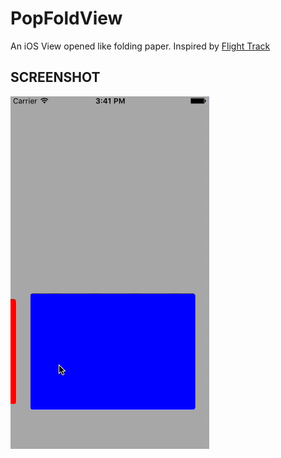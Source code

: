 # PopFoldView

An iOS View opened like folding paper.
Inspired by [Flight Track](https://itunes.apple.com/cn/app/flighttrack-5/id716913565)


## SCREENSHOT

![](https://github.com/lilidan/PopFoldView/blob/master/screenshot.gif) 


